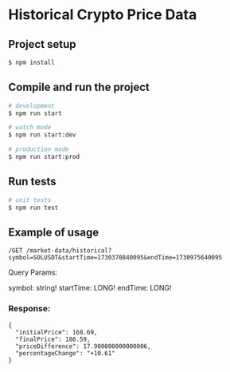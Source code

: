 # Historical Crypto Price Data

## Project setup

```bash
$ npm install
```

## Compile and run the project

```bash
# development
$ npm run start

# watch mode
$ npm run start:dev

# production mode
$ npm run start:prod
```

## Run tests

```bash
# unit tests
$ npm run test
```

## Example of usage

`/GET /market-data/historical?symbol=SOLUSDT&startTime=1730370840095&endTime=1730975640095`

Query Params:

symbol: string!
startTime: LONG!
endTime: LONG!

### Response:

```
{
  "initialPrice": 168.69,
  "finalPrice": 186.59,
  "priceDifference": 17.900000000000006,
  "percentageChange": "+10.61"
}
```
